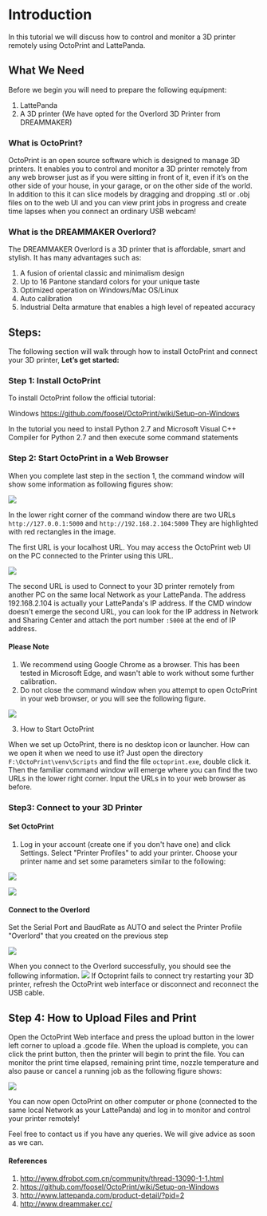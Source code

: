 # Introduction

In this tutorial we will discuss how to control and monitor a 3D printer remotely using OctoPrint and LattePanda.

## What We Need
Before we begin you will need to prepare the following equipment:
1. LattePanda
2. A 3D printer (We have opted for the Overlord 3D Printer from DREAMMAKER)

### What is OctoPrint?

OctoPrint is an open source software which is designed to manage 3D printers. It enables you to control and monitor a 3D printer remotely from any web browser just as if you were sitting in front of it, even if it’s on the other side of your house, in your garage, or on the other side of the world. In addition to this it can slice models by dragging and dropping .stl or .obj files on to the web UI and you can view print jobs in progress and create time lapses when you connect an ordinary USB webcam!

### What is the DREAMMAKER Overlord?
The DREAMMAKER Overlord is a 3D printer that is affordable, smart and stylish. It has many advantages such as:
1. A fusion of oriental classic and minimalism design
2. Up to 16 Pantone standard colors for your unique taste
3. Optimized operation on Windows/Mac OS/Linux
4. Auto calibration
5. Industrial Delta armature that enables a high level of repeated accuracy

## Steps: 

The following section will walk through how to install OctoPrint and connect your 3D printer, **Let’s get started:**

### Step 1: Install OctoPrint
To install OctoPrint follow the official tutorial:<BR>

Windows https://github.com/foosel/OctoPrint/wiki/Setup-on-Windows

In the tutorial you need to install Python 2.7 and Microsoft Visual C++ Compiler for Python 2.7 and then execute some command statements

### Step 2: Start OctoPrint in a Web Browser
When you complete last step in the section 1, the command window will show some information as following figures show:

![](https://i.imgur.com/YWZ0woy.png)

In the lower right corner of the command window there are two URLs `http://127.0.0.1:5000` and `http://192.168.2.104:5000` They are highlighted with red rectangles in the image.

The first URL is your localhost URL. You may access the OctoPrint web UI on the PC connected to the Printer using this URL.

![](https://i.imgur.com/D1RD64p.png)

The second URL is used to Connect to your 3D printer remotely from another PC on the same local Network as your LattePanda. The address 192.168.2.104 is actually your LattePanda's IP address. If the CMD window doesn't emerge the second URL, you can look for the IP address in Network and Sharing Center and attach the port number `:5000` at the end of IP address.

#### Please Note
1. We recommend using Google Chrome as a browser. This has been tested in Microsoft Edge, and wasn't able to work without some further calibration.
2. Do not close the command window when you attempt to open OctoPrint in your web browser, or you will see the following figure.

  ![](https://i.imgur.com/ixkedGO.png)

3. How to Start OctoPrint

When we set up OctoPrint, there is no desktop icon or launcher. How can we open it when we need to use it? Just open the directory `F:\OctoPrint\venv\Scripts` and find the file `octoprint.exe`, double click it.
Then the familiar command window will emerge where you can find the two URLs in the lower right corner. Input the URLs in to your web browser as before.

### Step3: Connect to your 3D Printer

#### Set OctoPrint

1. Log in your account (create one if you don't have one) and click Settings. Select "Printer Profiles" to add your printer. Choose your printer name and set some parameters similar to the following:<BR>

![](https://i.imgur.com/SjgmwWD.png)

![](https://i.imgur.com/gyzZ1Zq.png)

#### Connect to the Overlord
Set the Serial Port and BaudRate as AUTO and select the Printer Profile "Overlord" that you created on the previous step

![](https://i.imgur.com/awBMEmn.png)

When you connect to the Overlord successfully, you should see the following information.
![](https://i.imgur.com/qpo1Cbv.png)
If Octoprint fails to connect try restarting your 3D printer, refresh the OctoPrint web interface or disconnect and reconnect the USB cable.

## Step 4: How to Upload Files and Print

Open the OctoPrint Web interface and press the upload button in the lower left corner to upload a .gcode file. When the upload is complete, you can click the print button, then the printer will begin to print the file. You can monitor the print time elapsed, remaining print time, nozzle temperature and also pause or cancel a running job as the following figure shows:

![](https://i.imgur.com/7M3bE7S.png)

You can now open OctoPrint on other computer or phone (connected to the same local Network as your LattePanda) and log in to monitor and control your printer remotely!

Feel free to contact us if you have any queries. We will give advice as soon as we can.

#### References
1. http://www.dfrobot.com.cn/community/thread-13090-1-1.html
2. https://github.com/foosel/OctoPrint/wiki/Setup-on-Windows
3. http://www.lattepanda.com/product-detail/?pid=2
4. http://www.dreammaker.cc/
